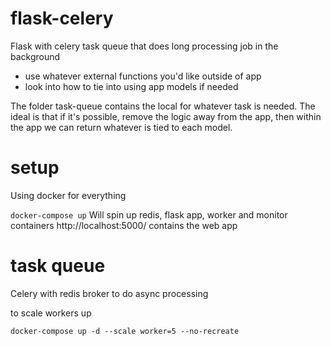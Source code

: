 # flask-celery
Flask with celery task queue that does long processing job in the background
- use whatever external functions you'd like outside of app
- look into how to tie into using app models if needed

The folder task-queue contains the local for whatever task is needed. The ideal is that if it's possible, remove the logic away from the app, then within the app we can return whatever is tied to each model. 

# setup
Using docker for everything

`docker-compose up`
Will spin up redis, flask app, worker and monitor containers
http://localhost:5000/ contains the web app

# task queue
Celery with redis broker to do async processing

to scale workers up
```
docker-compose up -d --scale worker=5 --no-recreate
```
